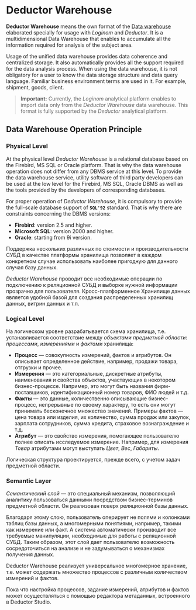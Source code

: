 # Deductor Warehouse

**Deductor Warehouse** means the own format of the [Data warehouse](https://wiki.loginom.ru/articles/data-warehouse.html) elaborated specially for usage with *Loginom* and *Deductor*. It is a multidimensional Data Warehouse that enables to accumulate all the information required for analysis of the subject area.

Usage of the unified data warehouse provides data coherence and centralized storage. It also automatically provides all the support required for the data analysis process. When using the data warehouse, it is not obligatory for a user to know the data storage structure and data query language. Familiar business environment terms are used in it. For example, shipment, goods, client.

> **Important:** Currently, the *Loginom* analytical platform enables to import data only from the *Deductor Warehouse* data warehouse. This format is fully supported by the *Deductor* analytical platform.

## Data Warehouse Operation Principle

### Physical Level

At the physical level  *Deductor Warehouse* is a relational database based on the Firebird, MS SQL or Oracle platform. That is why the data warehouse operation does not differ from any DBMS service at this level. To provide the data warehouse service, utility software of third party developers can be used at the low level for the Firebird, MS SQL, Oracle DBMS as well as the tools provided by the developers of corresponding databases.

For proper operation of *Deductor Warehouse*, it is compulsory to provide the full-scale database support of **`SQL'92`** standard. That is why there are constraints concerning the DBMS versions:

* **Firebird**: version 2.5 and higher.
* **Microsoft SQL**: version 2000 and higher.
* **Oracle**: starting from 9i version.

Поддержка нескольких различных по стоимости и производительности СУБД в качестве платформы хранилища позволяет в каждом конкретном случае использовать наиболее пригодную для данного случая базу данных.

*Deductor Warehouse* проводит все необходимые операции по подключению к реляционной СУБД и выборке нужной информации прозрачно для пользователя. Кросс-платформенное Хранилище данных является удобной базой для создания распределенных хранилищ данных, витрин данных и т.п.

### Logical Level

На логическом уровне разрабатывается схема хранилища, т.е. устанавливается соответствие между *объектами предметной области*: *процессами*, *измерениями* и *фактами* хранилища:

* **Процесс** — совокупность измерений, фактов и атрибутов. Он описывает определенное действие, например, продажи товара, отгрузки и прочее.
* **Измерения** — это категориальные, дискретные атрибуты, наименования и свойства объектов, участвующих в некотором бизнес-процессе. Например, это могут быть названия фирм-поставщиков, идентификационный номер товаров, ФИО людей и т.д.
* **Факты** — это данные, количественно описывающие бизнес-процесс, непрерывные по своему характеру, то есть они могут принимать бесконечное множество значений. Примеры фактов — цена товара или изделия, их количество, сумма продаж или закупок, зарплата сотрудников, сумма кредита, страховое вознаграждение и т.д.
* **Атрибут** — это свойство измерения, помогающее пользователю полнее описать исследуемое измерение. Например, для измерения *Товар* атрибутами могут выступать *Цвет*, *Вес*, *Габариты*.

Логическая структура проектируется, прежде всего, с учетом задач предметной области.

### Semantic Layer

*Семантический слой* — это специальный механизм, позволяющий аналитику пользоваться данными посредством бизнес-терминов предметной области. Он реализован поверх реляционной базы данных.

Благодаря этому слою, пользователь оперирует не полями и колонками таблиц базы данных, а многомерными понятиями, например, такими как измерение или факт. А система автоматически производит все требуемые манипуляции, необходимые для работы с реляционной СУБД. Таким образом, этот слой дает пользователю возможность сосредоточиться на анализе и не задумываться о механизмах получения данных.

Deductor Warehouse реализует универсальное многомерное хранение, т.е. может содержать множество процессов с различным количеством измерений и фактов.

Пока что настройка процессов, задание измерений, атрибутов и фактов может осуществляться с помощью редактора метаданных, встроенного в Deductor Studio.
